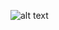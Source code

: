 ![alt text](https://github.com/minishmek/Labs_Msvr/blob/016f099cd12034e5e9334212ee513f889d704cc6/video.gif)

